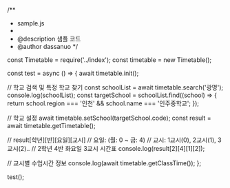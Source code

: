 /**
 * sample.js
 *
 * @description 샘플 코드
 * @author dassanuo
 */

const Timetable = require('../index');
const timetable = new Timetable();

const test = async () => {
  await timetable.init();

  // 학교 검색 및 특정 학교 찾기
  const schoolList = await timetable.search('광명');
  console.log(schoolList);
  const targetSchool = schoolList.find((school) => {
    return school.region === '인천' && school.name === '인주중학교';
  });

  // 학교 설정
  await timetable.setSchool(targetSchool.code);
  const result = await timetable.getTimetable();

  // result[학년][반][요일][교시]
  // 요일: (월: 0 ~ 금: 4)
  // 교시: 1교시(0), 2교시(1), 3교시(2)..
  // 2학년 4반 화요일 3교시 시간표
  console.log(result[2][4][1][2]);

  // 교시별 수업시간 정보
  console.log(await timetable.getClassTime());
};

test();
